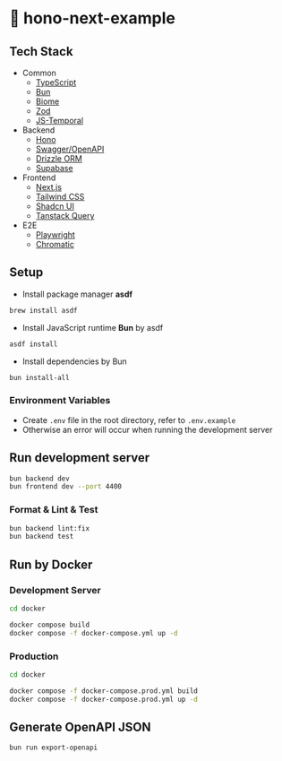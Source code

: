 # :rocket: hono-next-example

## Tech Stack

- Common
  - [TypeScript](https://www.typescriptlang.org/)
  - [Bun](https://bun.sh/)
  - [Biome](https://biomejs.dev/)
  - [Zod](https://zod.dev/)
  - [JS-Temporal](https://github.com/tc39/proposal-temporal)
- Backend
  - [Hono](https://hono.dev/)
  - [Swagger/OpenAPI](https://swagger.io/)
  - [Drizzle ORM](https://orm.drizzle.team/)
  - [Supabase](https://supabase.com/)
- Frontend
  - [Next.js](https://nextjs.org/)
  - [Tailwind CSS](https://tailwindcss.com)
  - [Shadcn UI](https://ui.shadcn.com)
  - [Tanstack Query](https://tanstack.com/query/latest)
- E2E
  - [Playwright](https://playwright.dev/)
  - [Chromatic](https://www.chromatic.com/)

## Setup

- Install package manager **asdf**

```bash
brew install asdf
```

- Install JavaScript runtime **Bun** by asdf

```bash
asdf install
```

- Install dependencies by Bun

```bash
bun install-all
```

### Environment Variables

- Create `.env` file in the root directory, refer to `.env.example`
- Otherwise an error will occur when running the development server

## Run development server

```bash
bun backend dev
bun frontend dev --port 4400
```

### Format & Lint & Test

```bash
bun backend lint:fix
bun backend test
```

## Run by Docker

### Development Server

```bash
cd docker

docker compose build
docker compose -f docker-compose.yml up -d
```

### Production

```bash
cd docker

docker compose -f docker-compose.prod.yml build
docker compose -f docker-compose.prod.yml up -d
```

## Generate OpenAPI JSON

```bash
bun run export-openapi
```
